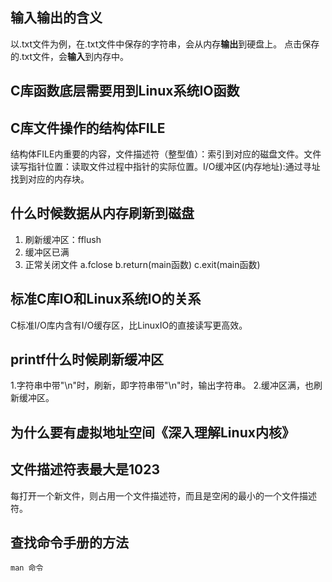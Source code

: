 ## 输入输出的含义
以.txt文件为例，在.txt文件中保存的字符串，会从内存**输出**到硬盘上。
点击保存的.txt文件，会**输入**到内存中。

## C库函数底层需要用到Linux系统IO函数

## C库文件操作的结构体FILE

结构体FILE内重要的内容，文件描述符（整型值）：索引到对应的磁盘文件。文件读写指针位置：读取文件过程中指针的实际位置。I/O缓冲区(内存地址):通过寻址找到对应的内存块。

## 什么时候数据从内存刷新到磁盘
1. 刷新缓冲区：fflush
2. 缓冲区已满
3. 正常关闭文件 a.fclose b.return(main函数) c.exit(main函数)

## 标准C库IO和Linux系统IO的关系
C标准I/O库内含有I/O缓存区，比LinuxIO的直接读写更高效。

## printf什么时候刷新缓冲区
1.字符串中带"\n"时，刷新，即字符串带"\n"时，输出字符串。
2.缓冲区满，也刷新缓冲区。

## 为什么要有虚拟地址空间《深入理解Linux内核》

## 文件描述符表最大是1023

每打开一个新文件，则占用一个文件描述符，而且是空闲的最小的一个文件描述符。

## 查找命令手册的方法
```
man 命令
```

